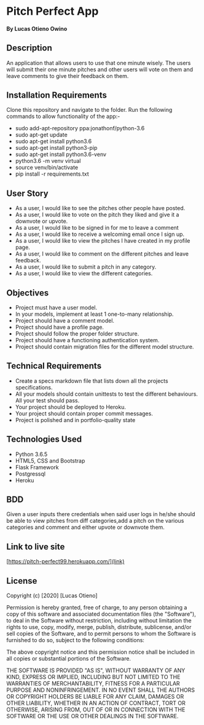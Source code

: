 # Pitch Perfect App
#### By Lucas Otieno Owino
## Description
An application that allows users to use that one minute wisely. The users will submit their one minute pitches and other users will vote on them and leave comments to give their feedback on them.
## Installation Requirements
  Clone this repository and navigate to the folder.
  Run the following commands to allow functionality of the app:-
  * sudo add-apt-repository ppa:jonathonf/python-3.6
  * sudo apt-get update
  * sudo apt-get install python3.6
  * sudo apt-get install python3-pip
  * sudo apt-get install python3.6-venv
  * python3.6 -m venv virtual
  * source venv/bin/activate
  * pip install -r requirements.txt
## User Story
* As a user, I would like to see the pitches other people have posted.
* As a user, I would like to vote on the pitch they liked and give it a downvote or upvote.
* As a user, I would like to be signed in for me to leave a comment
* As a user, I would like to receive a welcoming email once I sign up.
* As a user, I would like to view the pitches I have created in my profile page.
* As a user, I would like to comment on the different pitches and leave feedback.
* As a user, I would like to submit a pitch in any category.
* As a user, I would like to view the different categories. 
## Objectives
* Project must have a user model.
* In your models, implement at least 1 one-to-many relationship.
* Project should have a comment model.
* Project should have a profile page.
* Project should follow the proper folder structure.
* Project should have a functioning authentication system.
* Project should contain migration files for the different model structure.
## Technical Requirements
* Create a specs markdown file that lists down all the projects specifications.
* All your models should contain unittests to test the different behaviours. All your test should pass.
* Your project should be deployed to Heroku.
* Your project should contain proper commit messages.
* Project is polished and in portfolio-quality state
## Technologies Used
  * Python 3.6.5
  * HTML5, CSS and Bootstrap
  * Flask Framework
  * Postgressql
  * Heroku
## BDD
Given a user inputs there credentials when said user logs in he/she should be able to view pitches from diff categories,add a pitch on the various categories and comment and either upvote or downvote them.
## Link to live site
[https://pitch-perfect99.herokuapp.com/](link)
## License
Copyright (c) [2020] [Lucas Otieno]

Permission is hereby granted, free of charge, to any person obtaining a copy
of this software and associated documentation files (the "Software"), to deal
in the Software without restriction, including without limitation the rights
to use, copy, modify, merge, publish, distribute, sublicense, and/or sell
copies of the Software, and to permit persons to whom the Software is
furnished to do so, subject to the following conditions:

The above copyright notice and this permission notice shall be included in all
copies or substantial portions of the Software.

THE SOFTWARE IS PROVIDED "AS IS", WITHOUT WARRANTY OF ANY KIND, EXPRESS OR
IMPLIED, INCLUDING BUT NOT LIMITED TO THE WARRANTIES OF MERCHANTABILITY,
FITNESS FOR A PARTICULAR PURPOSE AND NONINFRINGEMENT. IN NO EVENT SHALL THE
AUTHORS OR COPYRIGHT HOLDERS BE LIABLE FOR ANY CLAIM, DAMAGES OR OTHER
LIABILITY, WHETHER IN AN ACTION OF CONTRACT, TORT OR OTHERWISE, ARISING FROM,
OUT OF OR IN CONNECTION WITH THE SOFTWARE OR THE USE OR OTHER DEALINGS IN THE
SOFTWARE.